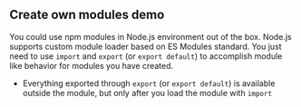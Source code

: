 ## Create own modules demo

You could use npm modules in Node.js environment out of the box. Node.js supports custom module loader based on ES Modules standard. You just need to use `import` and `export` (or `export default`) to accomplish module like behavior for modules you have created.

- Everything exported through `export` (or `export default`) is available outside the module, but only after you load the module with `import`
